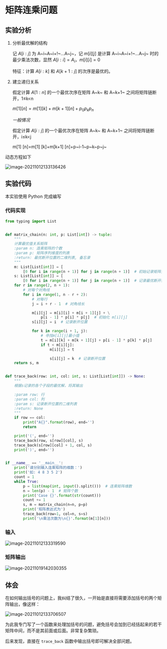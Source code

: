 # 矩阵连乘问题

## 实验分析

1. 分析最优解的结构

    记 $A[i:j]$ 为 A~i~A~i+!~…A~j~，记 $m[i][j]$ 是计算 A~i~A~i+!~…A~j~ 时的最少乘法次数，显然 $A[i:i]=A_i$，$m[i][i]=0$

    特征：计算 $A[i:k]$ 和 $A[k+1:j]$ 的次序是最优的。

2. 建立递归关系

    假定计算 $A[1:n]$ 的一个最优次序在矩阵 A~k~ 和 A~k+1~ 之间将矩阵链断开，1≤k<n

    $m[1][n]=m[1][k]+m[k+1][n]+p_0p_kp_n$

    *一般情况*

    假定计算 $A[i:j]$ 的一个最优次序在矩阵 A~k~ 和 A~k+1~ 之间将矩阵链断开，i≤k<j

    m[1] [n]=m[1] [k]+m[k+1] [n]+p~i-1~p~k~p~j~

动态方程如下

![image-20211012133136426](https://markdown-1303167219.cos.ap-shanghai.myqcloud.com/image-20211012133136426.png)

## 实验代码

本实验使用 Python 完成编写

### 代码实现

```python
from typing import List


def matrix_chain(n: int, p: List[int]) -> tuple:
    """
    计算最优值关系矩阵
    :param n: 连乘矩阵的个数
    :param p: 矩阵序列维度的列表
    :return: 最优断开位置的二维列表, 备忘录
    """
    m: List[List[int]] = [
        [0 for i in range(n + 1)] for j in range(n + 1)]  # 初始记录矩阵全设为零
    s: List[List[int]] = [
        [0 for i in range(n + 1)] for j in range(n + 1)]  # 记录最优断开位置的数组
    for r in range(2, n + 1):
        # 对每个对角线
        for i in range(1, n - r + 2):
            # 对每行
            j = i + r - 1  # 对角线长

            m[i][j] = m[i][i] + m[i + 1][j] + \
                p[i - 1] * p[i] * p[j]  # 初始化 m[i][j]
            s[i][j] = i  # 记录断开位置

            for k in range(i + 1, j):
                # 寻找m[i][j]最小值
                t = m[i][k] + m[k + 1][j] + p[i - 1] * p[k] * p[j]
                if t < m[i][j]:
                    m[i][j] = t

                    s[i][j] = k  # 记录断开位置
    return s, m


def trace_back(row: int, col: int, s: List[List[int]]) -> None:
    """
    根据s记录的各个子段的最优解，将其输出

    :param row: 行
    :param col: 列
    :param s: 记录断开位置的二维列表
    :return: None
    """
    if row == col:
        print("A{}".format(row), end='')
        return

    print('(', end='')
    trace_back(row, s[row][col], s)
    trace_back(s[row][col] + 1, col, s)
    print(')', end='')


if __name__ == '__main__':
    print('请分别输入连乘矩阵的维数：')
    print('如: 4 8 3 5 2')
    count = 1
    while True:
        p = list(map(int, input().split()))  # 连乘矩阵维数
        n = len(p) - 1  # 矩阵个数
        print('Case {}'.format(str(count)))
        count += 1
        s, m = matrix_chain(n=n, p=p)
        print('矩阵表达式为')
        trace_back(row=1, col=n, s=s)
        print('\n乘法次数为\n{}'.format(m[1][n]))
```

### 输入

![image-20211012133319590](https://markdown-1303167219.cos.ap-shanghai.myqcloud.com/image-20211012133319590.png)

### 矩阵输出

![image-20211019142030355](https://markdown-1303167219.cos.ap-shanghai.myqcloud.com/image-20211019142030355.png)

## 体会

在如何输出括号的问题上，我纠结了很久，一开始是直接将需要添加括号的两个矩阵输出，像这样：

![image-20211012133706507](https://markdown-1303167219.cos.ap-shanghai.myqcloud.com/image-20211012133706507.png)

为此我专门写了一个函数来处理加括号的问题，避免括号会加到已经括起来的若干矩阵中间，而不是其前面或后面。非常复杂繁琐。

后来发现，直接在 `trace_back` 函数中输出括号即可解决全部问题。

